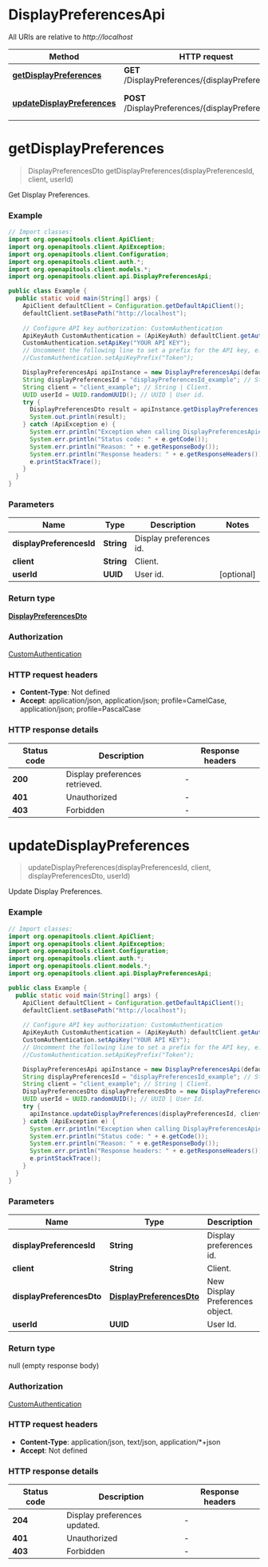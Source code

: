 # DisplayPreferencesApi

All URIs are relative to *http://localhost*

| Method | HTTP request | Description |
|------------- | ------------- | -------------|
| [**getDisplayPreferences**](DisplayPreferencesApi.md#getDisplayPreferences) | **GET** /DisplayPreferences/{displayPreferencesId} | Get Display Preferences. |
| [**updateDisplayPreferences**](DisplayPreferencesApi.md#updateDisplayPreferences) | **POST** /DisplayPreferences/{displayPreferencesId} | Update Display Preferences. |


<a id="getDisplayPreferences"></a>
# **getDisplayPreferences**
> DisplayPreferencesDto getDisplayPreferences(displayPreferencesId, client, userId)

Get Display Preferences.

### Example
```java
// Import classes:
import org.openapitools.client.ApiClient;
import org.openapitools.client.ApiException;
import org.openapitools.client.Configuration;
import org.openapitools.client.auth.*;
import org.openapitools.client.models.*;
import org.openapitools.client.api.DisplayPreferencesApi;

public class Example {
  public static void main(String[] args) {
    ApiClient defaultClient = Configuration.getDefaultApiClient();
    defaultClient.setBasePath("http://localhost");
    
    // Configure API key authorization: CustomAuthentication
    ApiKeyAuth CustomAuthentication = (ApiKeyAuth) defaultClient.getAuthentication("CustomAuthentication");
    CustomAuthentication.setApiKey("YOUR API KEY");
    // Uncomment the following line to set a prefix for the API key, e.g. "Token" (defaults to null)
    //CustomAuthentication.setApiKeyPrefix("Token");

    DisplayPreferencesApi apiInstance = new DisplayPreferencesApi(defaultClient);
    String displayPreferencesId = "displayPreferencesId_example"; // String | Display preferences id.
    String client = "client_example"; // String | Client.
    UUID userId = UUID.randomUUID(); // UUID | User id.
    try {
      DisplayPreferencesDto result = apiInstance.getDisplayPreferences(displayPreferencesId, client, userId);
      System.out.println(result);
    } catch (ApiException e) {
      System.err.println("Exception when calling DisplayPreferencesApi#getDisplayPreferences");
      System.err.println("Status code: " + e.getCode());
      System.err.println("Reason: " + e.getResponseBody());
      System.err.println("Response headers: " + e.getResponseHeaders());
      e.printStackTrace();
    }
  }
}
```

### Parameters

| Name | Type | Description  | Notes |
|------------- | ------------- | ------------- | -------------|
| **displayPreferencesId** | **String**| Display preferences id. | |
| **client** | **String**| Client. | |
| **userId** | **UUID**| User id. | [optional] |

### Return type

[**DisplayPreferencesDto**](DisplayPreferencesDto.md)

### Authorization

[CustomAuthentication](../README.md#CustomAuthentication)

### HTTP request headers

 - **Content-Type**: Not defined
 - **Accept**: application/json, application/json; profile=CamelCase, application/json; profile=PascalCase

### HTTP response details
| Status code | Description | Response headers |
|-------------|-------------|------------------|
| **200** | Display preferences retrieved. |  -  |
| **401** | Unauthorized |  -  |
| **403** | Forbidden |  -  |

<a id="updateDisplayPreferences"></a>
# **updateDisplayPreferences**
> updateDisplayPreferences(displayPreferencesId, client, displayPreferencesDto, userId)

Update Display Preferences.

### Example
```java
// Import classes:
import org.openapitools.client.ApiClient;
import org.openapitools.client.ApiException;
import org.openapitools.client.Configuration;
import org.openapitools.client.auth.*;
import org.openapitools.client.models.*;
import org.openapitools.client.api.DisplayPreferencesApi;

public class Example {
  public static void main(String[] args) {
    ApiClient defaultClient = Configuration.getDefaultApiClient();
    defaultClient.setBasePath("http://localhost");
    
    // Configure API key authorization: CustomAuthentication
    ApiKeyAuth CustomAuthentication = (ApiKeyAuth) defaultClient.getAuthentication("CustomAuthentication");
    CustomAuthentication.setApiKey("YOUR API KEY");
    // Uncomment the following line to set a prefix for the API key, e.g. "Token" (defaults to null)
    //CustomAuthentication.setApiKeyPrefix("Token");

    DisplayPreferencesApi apiInstance = new DisplayPreferencesApi(defaultClient);
    String displayPreferencesId = "displayPreferencesId_example"; // String | Display preferences id.
    String client = "client_example"; // String | Client.
    DisplayPreferencesDto displayPreferencesDto = new DisplayPreferencesDto(); // DisplayPreferencesDto | New Display Preferences object.
    UUID userId = UUID.randomUUID(); // UUID | User Id.
    try {
      apiInstance.updateDisplayPreferences(displayPreferencesId, client, displayPreferencesDto, userId);
    } catch (ApiException e) {
      System.err.println("Exception when calling DisplayPreferencesApi#updateDisplayPreferences");
      System.err.println("Status code: " + e.getCode());
      System.err.println("Reason: " + e.getResponseBody());
      System.err.println("Response headers: " + e.getResponseHeaders());
      e.printStackTrace();
    }
  }
}
```

### Parameters

| Name | Type | Description  | Notes |
|------------- | ------------- | ------------- | -------------|
| **displayPreferencesId** | **String**| Display preferences id. | |
| **client** | **String**| Client. | |
| **displayPreferencesDto** | [**DisplayPreferencesDto**](DisplayPreferencesDto.md)| New Display Preferences object. | |
| **userId** | **UUID**| User Id. | [optional] |

### Return type

null (empty response body)

### Authorization

[CustomAuthentication](../README.md#CustomAuthentication)

### HTTP request headers

 - **Content-Type**: application/json, text/json, application/*+json
 - **Accept**: Not defined

### HTTP response details
| Status code | Description | Response headers |
|-------------|-------------|------------------|
| **204** | Display preferences updated. |  -  |
| **401** | Unauthorized |  -  |
| **403** | Forbidden |  -  |

